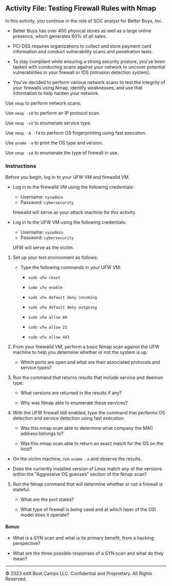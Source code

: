 ## Activity File: Testing Firewall Rules with Nmap

In this activity, you continue in the role of SOC analyst for Better Buys, Inc. 

- Better Buys has over 400 physical stores as well as a large online presence, which generates 60% of all sales.

- PCI DSS requires organizations to collect and store payment card information and conduct vulnerability scans and penetration tests. 

- To stay compliant while ensuring a strong security posture, you’ve been tasked with conducting scans against your network to uncover potential vulnerabilities in your firewall or IDS (intrusion detection system). 

- You’ve decided to perform various network scans to test the integrity of your firewalls using Nmap, identify weaknesses, and use that information to help harden your network.

Use `nmap` to perform network scans.

Use `nmap -sO` to perform an IP protocol scan.

Use `nmap -sV` to enumerate service type.

Use `nmap -A -T4` to perform OS fingerprinting using fast execution.

Use `uname -a` to print the OS type and version.

Use `nmap -sA` to enumerate the type of firewall in use.

### Instructions

Before you begin, log in to your UFW VM and firewalld VM.

 - Log in to the firewalld VM using the following credentials:

    - Username: `sysadmin`
    - Password: `cybersecurity`

    firewalld will serve as your attack machine for this activity.
 
 - Log in to the UFW VM using the following credentials:

    - Username: `sysadmin`
    - Password: `cybersecurity`

    UFW will serve as the victim.

1. Set up your test environment as follows:
    
    - Type the following commands in your UFW VM:

        - `sudo ufw reset`

        - `sudo ufw enable`

        - `sudo ufw default deny incoming`

        - `sudo ufw default deny outgoing`

        - `sudo ufw allow 80`

        - `sudo ufw allow 22`

        - `sudo ufw allow 443`

2. From your firewalld VM, perform a basic Nmap scan against the UFW machine to help you determine whether or not the system is up. 
    - Which ports are open and what are their associated protocols and service types?

3. Run the command that returns results that include service and daemon type.

    - What versions are returned in the results if any?

    - Why was Nmap able to enumerate these services?

4. With the UFW firewall still enabled, type the command that performs OS detection and service detection using fast execution.

    - Was this nmap scan able to determine what company the MAC address belongs to?

    - Was this nmap scan able to return an exact match for the OS on the host?

  - On the victim machine, run `uname -a` and observe the results.

   - Does the currently installed version of Linux match any of the versions within the "Aggressive OS guesses" section of the Nmap scan?

5. Run the Nmap command that will determine whether or not a firewall is stateful. 

   - What are the port states?
   
   - What type of firewall is being used and at which layer of the OSI model does it operate?

#### Bonus

-  What is a SYN scan and what is its primary benefit, from a hacking perspective?

- What are the three possible responses of a SYN scan and what do they mean?

---

© 2023 edX Boot Camps LLC. Confidential and Proprietary. All Rights Reserved.


